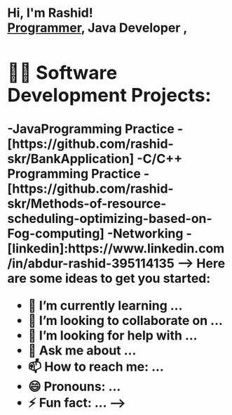<h1>Hi, I'm Rashid! <br/><a href=https://github.com/rashid-skr>Programmer</a>, <https://www.linkedin.com/in/abdur-rashid-395114135//in/Abdur Rashid/"> Java Developer </a>,

<h2>👨‍💻 Software Development Projects:</h2>
-<b>JavaProgramming Practice</b>
 - [https://github.com/rashid-skr/BankApplication]
 -<b>C/C++ Programming Practice</b>
-[https://github.com/rashid-skr/Methods-of-resource-scheduling-optimizing-based-on-Fog-computing]
-<b>Networking</b>
-[linkedin]:https://www.linkedin.com/in/abdur-rashid-395114135
 -->
Here are some ideas to get you started: 
 
- 🌱 I’m currently learning ...
- 👯 I’m looking to collaborate on ...
- 🤔 I’m looking for help with ...
- 💬 Ask me about ...
- 📫 How to reach me: ...
- 😄 Pronouns: ...
- ⚡ Fun fact: ...
-->

